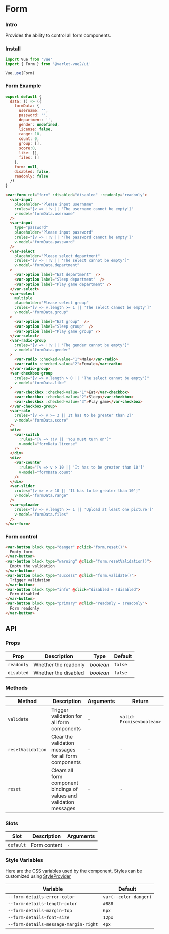 # Form

### Intro

Provides the ability to control all form components.

### Install

```js
import Vue from 'vue'
import { Form } from '@varlet-vue2/ui'

Vue.use(Form)
```

### Form Example

```js
export default {
  data: () => ({
    formData: {
      username: '',
      password: '',
      department: '',
      gender: undefined,
      license: false,
      range: 10,
      count: 0,
      group: [],
      score:0,
      like: [],
      files: []
    },
    form: null,
    disabled: false,
    readonly: false
  })
}
```

```html
<var-form ref="form" :disabled="disabled" :readonly="readonly">
  <var-input
    placeholder="Please input username"
    :rules="[v => !!v || 'The username cannot be empty']"
    v-model="formData.username"
  />
  <var-input
    type="password"
    placeholder="Please input password"
    :rules="[v => !!v || 'The password cannot be empty']"
    v-model="formData.password"
  />
  <var-select
    placeholder="Please select department"
    :rules="[v => !!v || 'The select cannot be empty']"
    v-model="formData.department"
  >
    <var-option label="Eat department"  />
    <var-option label="Sleep department"  />
    <var-option label="Play game department" />
  </var-select>
  <var-select
    multiple
    placeholder="Please select group"
    :rules="[v => v.length >= 1 || 'The select cannot be empty']"
    v-model="formData.group"
  >
    <var-option label="Eat group"  />
    <var-option label="Sleep group"  />
    <var-option label="Play game group" />
  </var-select>
  <var-radio-group
    :rules="[v => !!v || 'The gender cannot be empty']"
    v-model="formData.gender"
  >
    <var-radio :checked-value="1">Male</var-radio>
    <var-radio :checked-value="2">Female</var-radio>
  </var-radio-group>
  <var-checkbox-group
    :rules="[v => v.length > 0 || 'The select cannot be empty']"
    v-model="formData.like"
  >
    <var-checkbox :checked-value="1">Eat</var-checkbox>
    <var-checkbox :checked-value="2">Sleep</var-checkbox>
    <var-checkbox :checked-value="3">Play game</var-checkbox>
  </var-checkbox-group>
  <var-rate
    :rules="[v => v >= 3 || It has to be greater than 2]"
    v-model="formData.score"
  />
  <div>
    <var-switch
      :rules="[v => !!v || 'You must turn on']"
      v-model="formData.license"
    />
  </div>
  <div>
    <var-counter
      :rules="[v => v > 10 || 'It has to be greater than 10']"
      v-model="formData.count"
    />
  </div>
  <var-slider
    :rules="[v => v > 10 || 'It has to be greater than 10']"
    v-model="formData.range"
  />
  <var-uploader
    :rules="[v => v.length >= 1 || 'Upload at least one picture']"
    v-model="formData.files"
  />
</var-form>
```

### Form control

```html
<var-button block type="danger" @click="form.reset()">
  Empty form
</var-button>
<var-button block type="warning" @click="form.resetValidation()">
  Empty the validation
</var-button>
<var-button block type="success" @click="form.validate()">
  Trigger validation
</var-button>
<var-button block type="info" @click="disabled = !disabled">
  Form disabled
</var-button>
<var-button block type="primary" @click="readonly = !readonly">
  Form readonly
</var-button>
```

## API

### Props

| Prop | Description | Type | Default | 
| --- | --- | --- | --- | 
| `readonly` | Whether the readonly | _boolean_ | `false` |
| `disabled` | Whether the disabled | _boolean_ | `false` |

### Methods

| Method | Description | Arguments | Return |
| --- | --- | --- | --- |
| `validate` | Trigger validation for all form components | `-` | `valid: Promise<boolean>` |
| `resetValidation` | Clear the validation messages for all form components | `-` | `-` |
| `reset` | Clears all form component bindings of values and validation messages | `-` | `-` |

### Slots

| Slot | Description | Arguments |
| --- | --- | --- |
| `default` | Form content | `-` |

### Style Variables
Here are the CSS variables used by the component, Styles can be customized using [StyleProvider](#/en-US/style-provider)

| Variable | Default |
| --- | --- |
| `--form-details-error-color` | `var(--color-danger)` |
| `--form-details-length-color` | `#888` |
| `--form-details-margin-top` | `6px` |
| `--form-details-font-size` | `12px` |
| `--form-details-message-margin-right` | `4px` |